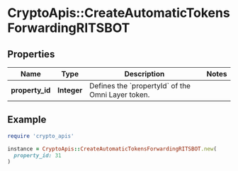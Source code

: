 # CryptoApis::CreateAutomaticTokensForwardingRITSBOT

## Properties

| Name | Type | Description | Notes |
| ---- | ---- | ----------- | ----- |
| **property_id** | **Integer** | Defines the &#x60;propertyId&#x60; of the Omni Layer token. |  |

## Example

```ruby
require 'crypto_apis'

instance = CryptoApis::CreateAutomaticTokensForwardingRITSBOT.new(
  property_id: 31
)
```

